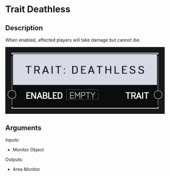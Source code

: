 # Trait Deathless

## Description

When enabled, affected players will take damage but cannot die.

![Area Monitor](../../.gitbook/assets/images/scripting/traits/trait-deathless.png)

## Arguments

Inputs:

* Monitor Object

Outputs:

* Area Monitor
